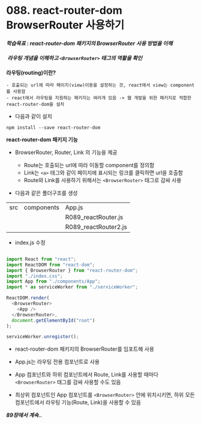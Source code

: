 # 088. react-router-dom BrowserRouter 사용하기

#### **_학습목표 : react-router-dom 패키지의 BrowserRouter 사용 방법을 이해_**

####  **_라우팅 개념을 이해하고 `<BrowserRouter>` 태그의 역활을 확인_** 

**라우팅(routing)이란?**

    - 호출되는 url에 따라 페이지(view)이동을 설정하는 것, react에서 view는 component를 사용함
    - react에서 라우팅을 지원하는 패키지는 여러개 있음 -> 웹 개발을 위한 패키지로 적합한 react-router-dom을 설치


- 다음과 같이 설치
```
npm install --save react-router-dom
```

**react-router-dom 패키지 기능**

- BrowserRouter, Router, Link 의 기능을 제공
    - Route는 호출되는 url에 따라 이동할 component를 정의함
    - Link는 `<a>` 태그와 같이 페이지에 표시되는 링크를 클릭하면 url을 호출함
    - Route와 Link를 사용하기 위해서는 `<BrowserRouter>` 태그로 감싸 사용



- 다음과 같은 폴더구조를 생성

||||
|---|---|---|
|src|components|App.js|
|||R089_reactRouter.js|
|||R089_reactRouter2.js|



-   index.js 수정

```js

import React from "react";
import ReactDOM from "react-dom";
import { BrowserRouter } from "react-router-dom";
import "./index.css";
import App from "./components/App";
import * as serviceWorker from "./serviceWorker";

ReactDOM.render(
  <BrowserRouter>
    <App />
  </BrowserRouter>,
  document.getElementById("root")
);

serviceWorker.unregister();


```


- react-router-dom 패키지의 BrowserRouter를 임포트해 사용

- App.js는 라우팅 전용 컴포넌트로 사용
- App 컴포넌트와 하위 컴포넌트에서 Route, Link를 사용할 때마다 `<BrowserRouter>` 태그를 감싸 사용할 수도 있음 
- 최상위 컴포넌트인 App 컴포넌트를 `<BrowserRouter>` 안에 위치시키면, 하위 모든 컴포넌트에서 라우팅 기능(Route, Link)을 사용할 수 있음
  

**_89장에서 계속.._**
  

